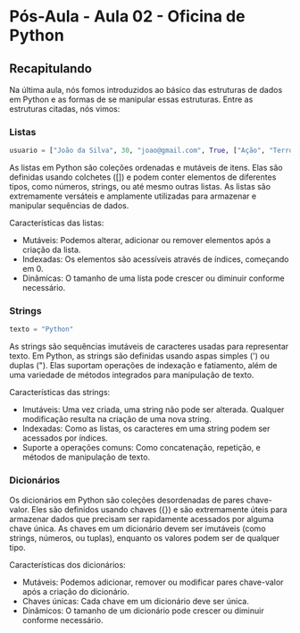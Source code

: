 # Pós-Aula - Aula 02 - Oficina de Python
## Recapitulando
Na última aula, nós fomos introduzidos ao básico das estruturas de dados em Python e as formas de se manipular essas estruturas. Entre as estruturas citadas, nós vimos:
### Listas
```py
usuario = ["João da Silva", 30, "joao@gmail.com", True, ["Ação", "Terror", "Suspense"]]
```
As listas em Python são coleções ordenadas e mutáveis de itens. Elas são definidas usando colchetes ([]) e podem conter elementos de diferentes tipos, como números, strings, ou até mesmo outras listas. As listas são extremamente versáteis e amplamente utilizadas para armazenar e manipular sequências de dados.

Características das listas:
<ul>
    <li>Mutáveis: Podemos alterar, adicionar ou remover elementos após a criação da lista.</li>
    <li>Indexadas: Os elementos são acessíveis através de índices, começando em 0.</li>
    <li>Dinâmicas: O tamanho de uma lista pode crescer ou diminuir conforme necessário.</li>
</ul>

### Strings
```py
texto = "Python"
```
As strings são sequências imutáveis de caracteres usadas para representar texto. Em Python, as strings são definidas usando aspas simples (') ou duplas ("). Elas suportam operações de indexação e fatiamento, além de uma variedade de métodos integrados para manipulação de texto.

Características das strings:
<ul>
    <li>Imutáveis: Uma vez criada, uma string não pode ser alterada. Qualquer modificação resulta na criação de uma nova string.</li>
    <li>Indexadas: Como as listas, os caracteres em uma string podem ser acessados por índices.</li>
    <li>Suporte a operações comuns: Como concatenação, repetição, e métodos de manipulação de texto.</li>
</ul>

### Dicionários

Os dicionários em Python são coleções desordenadas de pares chave-valor. Eles são definidos usando chaves ({}) e são extremamente úteis para armazenar dados que precisam ser rapidamente acessados por alguma chave única. As chaves em um dicionário devem ser imutáveis (como strings, números, ou tuplas), enquanto os valores podem ser de qualquer tipo.

Características dos dicionários:
<ul>
    <li>Mutáveis: Podemos adicionar, remover ou modificar pares chave-valor após a criação do dicionário.</li>
    <li>Chaves únicas: Cada chave em um dicionário deve ser única.</li>
    <li>Dinâmicos: O tamanho de um dicionário pode crescer ou diminuir conforme necessário.</li>
</ul>
